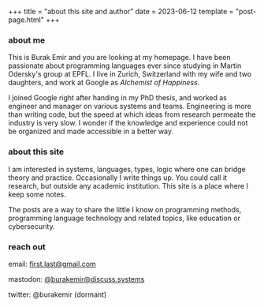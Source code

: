 +++
title = "about this site and author"
date = 2023-06-12
template = "post-page.html"
+++

### about me

This is Burak Emir and you are looking at my homepage. I have been passionate about programming languages ever since studying in Martin Odersky's group at EPFL.
I live in Zurich, Switzerland with my wife and two daughters, and work at Google as *Alchemist of Happiness*.

I joined Google right after handing in my PhD thesis, and worked as engineer and manager on various systems and teams. Engineering is more than writing code,
but the speed at which ideas from research permeate the industry is very slow. I wonder if the knowledge and experience could not be organized and
made accessible in a better way.

### about this site

I am interested in systems, languages, types, logic where one can bridge theory and practice.
Occasionally I write things up. You could call it research, but outside any academic institution.
This site is a place where I keep some notes. 

The posts are a way to share the little I know on programming methods, programming 
language technology and related topics, like education or cybersecurity.

### reach out

email: first.last@gmail.com

mastodon: <a href="https://discuss.systems/@burakemir" rel="me">@burakemir@discuss.systems</a>

twitter: @burakemir (dormant)
